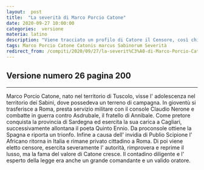 ```yaml
---
layout:  post
title:  "La severità di Marco Porcio Catone"
date: 2020-09-27 10:00:00
categories:  versione
materia: latino
description: "Viene tracciato un profilo di Catore il Censore, così chiamato per la sua severità nella difesa del costume romano e dei valori tradizionali. Versione di Il mio Latino pagina 200 esercizio 26."
tags: Marco Porcio Catone Catonis marcus Sabinorum Severità
redirect_from: /compiti/2020/09/27/la-severit%C3%A0-di-Marco-Porcio-Catone
---
```

## Versione numero 26 pagina 200

---

Marco Porcio Catone, nato nel territorio di Tuscolo, visse l' adolescenza nel territorio dei Sabini, dove possedeva un terreno di campagna. In gioventù si trasferisce a Roma, presta servizio militare  con il console Claudio Nerone e combatte in guerra contro Asdrubale, il fratello di Annibale. Come pretore conquista la provincia di Sardegna ed esercita la sua carica a Cagliari, successivamente allontana il poeta  Quinto Ennio. Da proconsole ottiene la Spagna e riporta un trionfo. Infine a causa dell' invidia di Publio Scipione l' Africano  ritorna in Italia e rimane privato cittadino a Roma. Di poi viene eletto censore, esercita severamente l' autorità, rimprovera e reprime il lusso, ma la fama del valore di Catone cresce. Il contadino diligente e l' esperto della legge era anche un grande comandante e un valido oratore.
